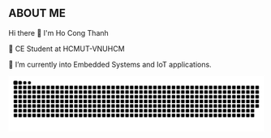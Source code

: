## ABOUT ME

Hi there 👋 I'm Ho Cong Thanh 

🔭 CE Student at HCMUT-VNUHCM

🌱 I’m currently into Embedded Systems and IoT applications.

<div align = "center">
<img src="https://raw.githubusercontent.com/Platane/Platane/output/github-contribution-grid-snake-dark.svg" />
<br>
<div>
